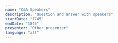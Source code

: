 ```yaml
---
name: "Q&A Speakers"
description: "Question and answer with speakers"
startDate: "1745"
endDate: "1845"
presenter: "Other presenter"
language: "all"
---
```

